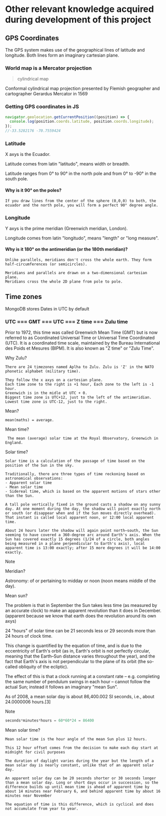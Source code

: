 # Other relevant knowledge acquired during development of this project

## GPS Coordinates

The GPS system makes use of the geographical lines of latitude and longitude. Both lines form an imaginary cartesian plane.

### World map is a Mercator projection

> cylindrical map

Conformal cylindrical map projection presented by Flemish geographer and cartographer Gerardus Mercator in 1569

### Getting GPS coordinates in JS

```js
navigator.geolocation.getCurrentPosition((position) => {
  console.log(position.coords.latitude, position.coords.longitude);
});
//-33.5282176 -70.7559424
```

### Latitude

X axys is the Ecuador.

Latitude comes from latin "latitudo", means width or breadth.

Latitude ranges from 0° to 90° in the north pole and from 0° to -90° in the south pole.

#### Why is it 90° on the poles?

```text
If you draw lines from the center of the sphere (0,0,0) to both, the ecuador and the north pole, you will form a perfect 90° degree angle.
```

### Longitude

Y axys is the prime meridian (Greenwich meridian, London).

Longitude comes from latin "longitudo", means "length" or "long measure".

#### Why is it 180° on the antimeridian (or the 180th meridian)?

```text
Unlike parallels, meridians don't cross the whole earth. They form half-circumferences (or semicircles).

Meridians and parallels are drawn on a two-dimensional cartesian plane.
Meridians cross the whole 2D plane from pole to pole.
```

## Time zones

MongoDB stores Dates in UTC by default

### UTC === GMT === UTC === Z time === Zulu time

Prior to 1972, this time was called Greenwich Mean Time (GMT) but is now referred to as Coordinated Universal Time or Universal Time Coordinated (UTC). It is a coordinated time scale, maintained by the Bureau International des Poids et Mesures (BIPM). It is also known as "Z time" or "Zulu Time".

Why Zulu?

```text
There are 24 timezones named Aplha to Zulu. Zulu is 'Z' in the NATO phonetic alphabet (military time).

They follow the x axys on a cartesian plane.
Each time zone to the right is +1 hour, Each zone to the left is -1 hour.
Greenwich is in the midle at UTC + 0.
Biggest time zone is UTC+12, just to the left of the antimeridian. Lowest time zone is UTC-12, just to the right.
```

Mean?

```text
mean(maths) = average.
```

Mean time?

```text
 The mean (average) solar time at the Royal Observatory, Greenwich in England.
```

Solar time?

```text
Solar time is a calculation of the passage of time based on the position of the Sun in the sky.

Traditionally, there are three types of time reckoning based on astronomical observations:
- Apparent solar time
- Mean solar time
- Sidereal time, which is based on the apparent motions of stars other than the Sun.
```

```text
A tall pole vertically fixed in the ground casts a shadow on any sunny day. At one moment during the day, the shadow will point exactly north or south (or disappear when and if the Sun moves directly overhead). That instant is called local apparent noon, or 12:00 local apparent time.

About 24 hours later the shadow will again point north–south, the Sun seeming to have covered a 360-degree arc around Earth's axis. When the Sun has covered exactly 15 degrees (1/24 of a circle, both angles being measured in a plane perpendicular to Earth's axis), local apparent time is 13:00 exactly; after 15 more degrees it will be 14:00 exactly.
```

> [!NOTE]
> Meridian?
>
> Astronomy: of or pertaining to midday or noon (noon means middle of the day).

Mean sun?

The problem is that in September the Sun takes less time (as measured by an accurate clock) to make an apparent revolution than it does in December. (apparent because we know that earth does the revolution around its own axys)

24 "hours" of solar time can be 21 seconds less or 29 seconds more than 24 hours of clock time.

This change is quantified by the equation of time, and is due to the eccentricity of Earth's orbit (as in, Earth's orbit is not perfectly circular, meaning that the Earth–Sun distance varies throughout the year), and the fact that Earth's axis is not perpendicular to the plane of its orbit (the so-called obliquity of the ecliptic).

The effect of this is that a clock running at a constant rate – e.g. completing the same number of pendulum swings in each hour – cannot follow the actual Sun; instead it follows an imaginary "mean Sun".

As of 2008, a mean solar day is about 86,400.002 SI seconds, i.e., about 24.0000006 hours.[3]

> [!NOTE]
>
> ```js
> seconds*minutes*hours = 60*60*24 = 86400
> ```

Mean solar time?

```text
Mean solar time is the hour angle of the mean Sun plus 12 hours.

This 12 hour offset comes from the decision to make each day start at midnight for civil purposes

The duration of daylight varies during the year but the length of a mean solar day is nearly constant, unlike that of an apparent solar day.

An apparent solar day can be 20 seconds shorter or 30 seconds longer than a mean solar day. Long or short days occur in succession, so the difference builds up until mean time is ahead of apparent time by about 14 minutes near February 6, and behind apparent time by about 16 minutes near November

The equation of time is this difference, which is cyclical and does not accumulate from year to year.
```
